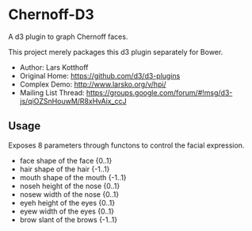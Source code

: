 # Chernoff-D3

A d3 plugin to graph Chernoff faces.

This project merely packages this d3 plugin separately for Bower.

* Author: Lars Kotthoff
* Original Home: https://github.com/d3/d3-plugins
* Complex Demo: http://www.larsko.org/v/hpi/
* Mailing List Thread: https://groups.google.com/forum/#!msg/d3-js/qiOZSnHouwM/R8xHvAix_ccJ

## Usage

Exposes 8 parameters through functons to control the facial expression.

* face shape of the face {0..1}
* hair shape of the hair {-1..1}
* mouth shape of the mouth {-1..1}
* noseh height of the nose {0..1}
* nosew width of the nose {0..1}
* eyeh height of the eyes {0..1}
* eyew width of the eyes {0..1}
* brow slant of the brows {-1..1}
